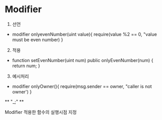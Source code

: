 # Modifier 

1. 선언
- modifier onlyevenNumber(uint value){
    require(value %2 == 0, "value must be even number)
}

2. 적용
- function setEvenNumber(uint num) public onlyEvenNumber(num) {
    return num;
}


3. 예시처리
- modifier onlyOwner(){
    require(msg.sender == owner, "caller is not owner')
}

**  "_;" **

Modifier 적용한 함수의 실행시점 지정
